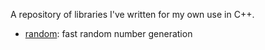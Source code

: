 A repository of libraries I've written for my own use in C++.

- [random](https://github.com/fasterik/cpplibs/tree/master/random): fast random number generation
